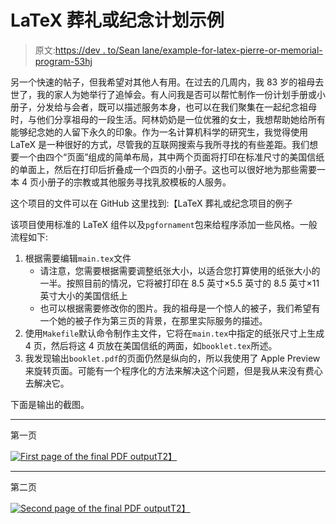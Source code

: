 # LaTeX 葬礼或纪念计划示例

> 原文:[https://dev . to/Sean lane/example-for-latex-pierre-or-memorial-program-53hj](https://dev.to/seanlane/example-for-latex-funeral-or-memorial-program-53hj)

另一个快速的帖子，但我希望对其他人有用。在过去的几周内，我 83 岁的祖母去世了，我的家人为她举行了追悼会。有人问我是否可以帮忙制作一份计划手册或小册子，分发给与会者，既可以描述服务本身，也可以在我们聚集在一起纪念祖母时，与他们分享祖母的一段生活。阿林奶奶是一位优雅的女士，我想帮助她给所有能够纪念她的人留下永久的印象。作为一名计算机科学的研究生，我觉得使用 LaTeX 是一种很好的方式，尽管我的互联网搜索与我所寻找的有些差距。我们想要一个由四个“页面”组成的简单布局，其中两个页面将打印在标准尺寸的美国信纸的单面上，然后在打印后折叠成一个四页的小册子。这也可以很好地为那些需要一本 4 页小册子的宗教或其他服务寻找乳胶模板的人服务。

这个项目的文件可以在 GitHub 这里找到:【LaTeX 葬礼或纪念项目的例子

该项目使用标准的 LaTeX 组件以及`pgfornament`包来给程序添加一些风格。一般流程如下:

1.  根据需要编辑`main.tex`文件
    *   请注意，您需要根据需要调整纸张大小，以适合您打算使用的纸张大小的一半。按照目前的情况，它将被打印在 8.5 英寸×5.5 英寸的 8.5 英寸×11 英寸大小的美国信纸上
    *   也可以根据需要修改你的图片。我的祖母是一个惊人的被子，我们希望有一个她的被子作为第三页的背景，在那里实际服务的描述。
2.  使用`Makefile`默认命令制作主文件，它将在`main.tex`中指定的纸张尺寸上生成 4 页，然后将这 4 页放在美国信纸的两面，如`booklet.tex`所述。
3.  我发现输出`booklet.pdf`的页面仍然是纵向的，所以我使用了 Apple Preview 来旋转页面。可能有一个程序化的方法来解决这个问题，但是我从来没有费心去解决它。

下面是输出的截图。

* * *

第一页

[![First page of the final PDF output](../Images/fd105ecdc8d9d44ebe68ff5395a9e896.png)T2】](https://res.cloudinary.com/practicaldev/image/fetch/s--YhqrdWeY--/c_limit%2Cf_auto%2Cfl_progressive%2Cq_auto%2Cw_880/https://sean.lane.sh/images/2018/06/latex_funeral_program_pg1.png)

* * *

第二页

[![Second page of the final PDF output](../Images/20d824f3f741b68c331d99d2bbe1da70.png)T2】](https://res.cloudinary.com/practicaldev/image/fetch/s--3b2aEksx--/c_limit%2Cf_auto%2Cfl_progressive%2Cq_auto%2Cw_880/https://sean.lane.sh/images/2018/06/latex_funeral_program_pg2.png)